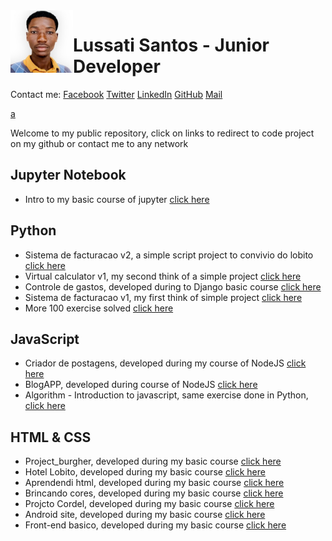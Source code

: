 <img src="img/lussati-300.jpg" width="100px" align="left">

# Lussati Santos - Junior Developer
Contact me: <a href="https://www.facebook.com/lussati.santos" target="_blank">Facebook</a> <a href="https://www.twitter.com/lussatisantos" target="_blank">Twitter</a> <a href="https://www.linkedin.com/lussatisantos" target="_blank">LinkedIn</a> <a href="https://www.github.com/lussatisantos" target="_blank">GitHub</a> <a href="https://lussatisantos10@gmail.com" target="_blank">Mail</a>

<a href="index.html">a</a>

Welcome to my public repository, click on links to redirect to code project on my github or contact me to any network

## Jupyter Notebook
- Intro to my basic course of jupyter <a href="https://github.com/lussatisantos/jupyter" target="_blank">click here</a>

## Python
- Sistema de facturacao v2, a simple script project to convivio do lobito <a href="https://github.com/lussatisantos/sistema_de_facturacao_v2" target="_blank">click here</a>
- Virtual calculator v1, my second think of a simple project <a href="https://github.com/lussatisantos/virtual-calculator-v1" target="_blank">click here</a>
-  Controle de gastos, developed during to Django basic course <a href="https://github.com/lussatisantos/controle_gastos_django" target="_blank">click here</a>
- Sistema de facturacao v1, my first think of simple project <a href="https://github.com/lussatisantos/sistema_de_facturacao_v1" target="_blank">click here</a>
- More 100 exercise solved <a href="https://github.com/lussatisantos/algoritmo-python" target="_blank">click here</a>

## JavaScript
- Criador de postagens, developed during my course of NodeJS <a href="https://github.com/lussatisantos/criadordepostagens-nodejs" target="_blank">click here</a>
- BlogAPP, developed during course of NodeJS <a href="https://github.com/lussatisantos/blogapp-nodejs" target="_blank">click here</a>
- Algorithm - Introduction to javascript, same exercise done in Python, <a href="https://github.com/lussatisantos/Algoritmo" target="_blank">click here</a>

## HTML & CSS
- Project_burgher, developed during my basic course <a href="https://github.com/lussatisantos/project_burgher" target="_blank">click here</a>
- Hotel Lobito, developed during my basic course <a href="https://github.com/lussatisantos/hotel-lobito" target="_blank">click here</a>
- Aprendendi html, developed during my basic course <a href="https://github.com/lussatisantos/aprendendo-html" target="_blank">click here</a>
- Brincando cores, developed during my basic course <a href="https://github.com/lussatisantos/brincando-cores-css" target="_blank">click here</a>
- Projcto Cordel, developed during my basic course <a href="https://github.com/lussatisantos/projecto-cordel" target="_blank">click here</a>
- Android site, developed during my basic course <a href="https://github.com/lussatisantos/android-site" target="_blank">click here</a>
- Front-end basico, developed during my basic course <a href="https://github.com/lussatisantos/front-end-basico" target="_blank"> click here</a>
